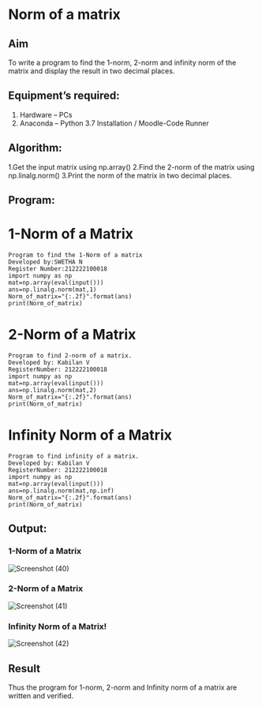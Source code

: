 # Norm of a matrix
## Aim
To write a program to find the 1-norm, 2-norm and infinity norm of the matrix and display the result in two decimal places.
## Equipment’s required:
1.	Hardware – PCs
2.	Anaconda – Python 3.7 Installation / Moodle-Code Runner
## Algorithm:
1.Get the input matrix using np.array()
2.Find the 2-norm of the matrix using np.linalg.norm()
3.Print the norm of the matrix in two decimal places.	
## Program:
# 1-Norm of a Matrix
```
Program to find the 1-Norm of a matrix 
Developed by:SWETHA N
Register Number:212222100018
import numpy as np
mat=np.array(eval(input()))
ans=np.linalg.norm(mat,1)
Norm_of_matrix="{:.2f}".format(ans)
print(Norm_of_matrix)
```
# 2-Norm of a Matrix
```
Program to find 2-norm of a matrix.
Developed by: Kabilan V
RegisterNumber: 212222100018
import numpy as np
mat=np.array(eval(input()))
ans=np.linalg.norm(mat,2)
Norm_of_matrix="{:.2f}".format(ans)
print(Norm_of_matrix)
```
# Infinity Norm of a Matrix
```
Program to find infinity of a matrix.
Developed by: Kabilan V
RegisterNumber: 212222100018
import numpy as np
mat=np.array(eval(input()))
ans=np.linalg.norm(mat,np.inf)
Norm_of_matrix="{:.2f}".format(ans)
print(Norm_of_matrix)
```
## Output:
### 1-Norm of a Matrix
![Screenshot (40)](https://github.com/kabilan22000284/Norm-of-a-matrix/assets/123469171/4e477c19-ad7c-4099-80be-fe63d454fc6c)
### 2-Norm of a Matrix
![Screenshot (41)](https://github.com/kabilan22000284/Norm-of-a-matrix/assets/123469171/3dae55af-01b3-48a8-bb88-139fa9b8750b)
### Infinity Norm of a Matrix!
![Screenshot (42)](https://github.com/kabilan22000284/Norm-of-a-matrix/assets/123469171/ac347c8f-65d4-4cdc-97ae-79f35533f369)


## Result
Thus the program for 1-norm, 2-norm and Infinity norm of a matrix are written and verified.
